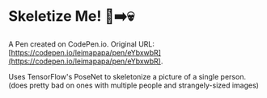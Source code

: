# Skeletize Me! 👨➡️💀

A Pen created on CodePen.io. Original URL: [https://codepen.io/leimapapa/pen/eYbxwbR](https://codepen.io/leimapapa/pen/eYbxwbR).

Uses TensorFlow's PoseNet to skeletonize a picture of a single person. (does pretty bad on ones with multiple people and strangely-sized images)